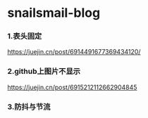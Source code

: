 # snailsmail-blog

### 1.表头固定
https://juejin.cn/post/6914491677369434120/

### 2.github上图片不显示
https://juejin.cn/post/6915212112662904845

### 3.防抖与节流


